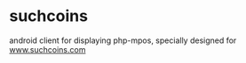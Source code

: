 suchcoins
=========

android client for displaying php-mpos, specially designed for www.suchcoins.com

